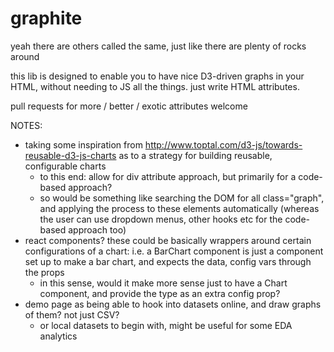 # graphite
yeah there are others called the same, just like there are plenty of rocks around

this lib is designed to enable you to have nice D3-driven graphs in your HTML, without needing to JS all the things.
just write HTML attributes.

pull requests for more / better / exotic attributes welcome

NOTES:

- taking some inspiration from http://www.toptal.com/d3-js/towards-reusable-d3-js-charts as to a strategy for building reusable, configurable charts
  - to this end: allow for div attribute approach, but primarily for a code-based approach?
  - so would be something like searching the DOM for all class="graph", and applying the process to these elements automatically (whereas the user can use dropdown menus, other hooks etc for the code-based approach too)
- react components? these could be basically wrappers around certain configurations of a chart: i.e. a BarChart component is just a component set up to make a bar chart, and expects the data, config vars through the props
  - in this sense, would it make more sense just to have a Chart component, and provide the type as an extra config prop?
- demo page as being able to hook into datasets online, and draw graphs of them? not just CSV?
  - or local datasets to begin with, might be useful for some EDA analytics
